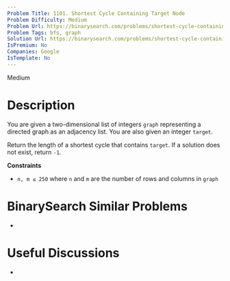 ```yaml
---
Problem Title: 1101. Shortest Cycle Containing Target Node
Problem Difficulty: Medium
Problem Url: https://binarysearch.com/problems/shortest-cycle-containing-target-node/
Problem Tags: bfs, graph
Solution Url: https://binarysearch.com/problems/shortest-cycle-containing-target-node/solutions/
IsPremium: No
Companies: Google
IsTemplate: No
---
```


<span style="color: ;">Medium</span>

# Description

You are given a two-dimensional list of integers `graph` representing a directed graph as an adjacency list. You are also given an integer `target`.

Return the length of a shortest cycle that contains `target`. If a solution does not exist, return `-1`.

**Constraints**
- `n, m ≤ 250` where `n` and `m` are the number of rows and columns in `graph`

# BinarySearch Similar Problems

- []()

# Useful Discussions

- []()
